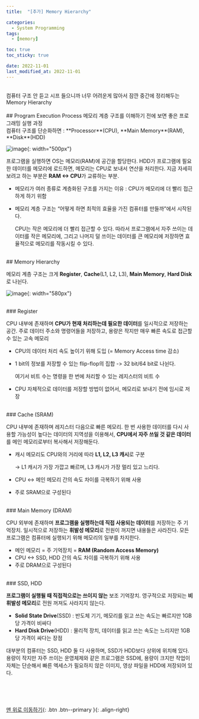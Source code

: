```yaml
---
title:  "[추가] Memory Hierarchy" 

categories:
  - System Programming
tags:
  - [memory]

toc: true
toc_sticky: true

date: 2022-11-01
last_modified_at: 2022-11-01
---
```

<br/> 
컴퓨터 구조 안 듣고 시프 들으니까 너무 어려운게 많아서 잠깐 중간에 정리해두는 Memory Hierarchy
<br/> 
<br/> 
## Program Execution Process
메모리 계층 구조를 이해하기 전에 보면 좋은 프로그래밍 실행 과정   
<br/> 
컴퓨터 구조를 단순화하면 : **Processor**(CPU), **Main Memory**(RAM), **Disk**(HDD)  

![image](https://user-images.githubusercontent.com/86834982/199549542-8a0edd5f-1f26-408e-9687-99401388029f.png){: width="500px"}

  

프로그램을 실행하면 OS는 메모리(RAM)에 공간을 할당한다. HDD가 프로그램에 필요한 데이터를 메모리에 로드하면, 메모리는 CPU로 보내서 연산을 처리한다. 지금 자세히 보려고 하는 부분은 **RAM <-> CPU**가 교류하는 부분.    

- 메모리가 여러 종류로 계층화된 구조를 가지는 이유 : CPU가 메모리에 더 빨리 접근하게 하기 위함
- 메모리 계층 구조는 “어떻게 하면 최적의 효율을 가진 컴퓨터를 만들까”에서 시작된다.
    
    CPU는 작은 메모리에 더 빨리 접근할 수 있다. 따라서 프로그램에서 자주 쓰이는 데이터를 작은 메모리에, 그리고 나머지 덜 쓰이는 데이터를 큰 메모리에 저장하면 효율적으로 메모리를 작동시킬 수 있다.     
    
    
<br/> 
## Memory Hierarchy

메모리 계층 구조는 크게 **Register**, **Cache**(L1, L2, L3), **Main Memory**, **Hard Disk**로 나뉜다.   

![image](https://user-images.githubusercontent.com/86834982/199549605-6018d866-007c-4afe-a7e3-ac5b608cf986.png){: width="580px"}


<br/> 
### Register

CPU 내부에 존재하며 **CPU가 현재 처리하는데 필요한 데이터**를 일시적으로 저장하는 공간. 주로 데이터 주소와 명령어들을 저장하고, 용량은 작지만 매우 빠른 속도로 접근할 수 있는 고속 메모리   

- CPU의 데이터 처리 속도 높이기 위해 도입 (= Memory Access time 감소)
- 1 bit의 정보를 저장할 수 있는 flip-flop의 집합 -> 32 bit/64 bit로 나뉜다.
    
    여기서 비트 수는 명령을 한 번에 처리할 수 있는 레지스터의 비트 수   
    
- CPU 자체적으로 데이터를 저장할 방법이 없어서, 메모리로 보내기 전에 임시로 저장

<br/> 
### Cache (SRAM)

CPU 내부에 존재하며 레지스터 다음으로 빠른 메모리. 한 번 사용한 데이터를 다시 사용할 가능성이 높다는 데이터의 지역성을 이용해서, **CPU에서 자주 쓰일 것 같은 데이터**를 메인 메모리로부터 복사해서 저장해둔다. 

- 캐시 메모리도 CPU와의 거리에 따라 **L1, L2, L3 캐시**로 구분
    
    -> L1 캐시가 가장 가깝고 빠르며, L3 캐시가 가장 멀리 있고 느리다. 
    
- CPU <-> 메인 메모리 간의 속도 차이를 극복하기 위해 사용
- 주로 SRAM으로 구성된다

<br/> 
### Main Memory (DRAM)

CPU 외부에 존재하며 **프로그램을 실행하는데 직접 사용되는 데이터**를 저장하는 주 기억장치. 일시적으로 저장하는 **휘발성 메모리**로 전원이 꺼지면 내용들은 사라진다. 모든 프로그램은 컴퓨터에 실행되기 위해 메모리의 일부를 차지한다. 

- 메인 메모리 = 주 기억장치 = **RAM (Random Access Memory)**
- CPU <-> SSD, HDD 간의 속도 차이를 극복하기 위해 사용
- 주로 DRAM으로 구성된다

<br/> 
### SSD, HDD

**프로그램이 실행될 때 직접적으로는 쓰이지 않는** 보조 기억장치. 영구적으로 저장되는 **비휘발성 메모리**로 전원 꺼져도 사라지지 않는다. 

- **Solid State Drive**(SSD) : 반도체 기기, 메모리를 읽고 쓰는 속도는 빠르지만 1GB당 가격이 비싸다
- **Hard Disk Drive**(HDD) : 물리적 장치, 데이터를 읽고 쓰는 속도는 느리지만 1GB당 가격이 싸다는 장점

대부분의 컴퓨터는 SSD, HDD 둘 다 사용하며, SSD가 HDD보다 상위에 위치해 있다.  용량이 작지만 자주 쓰이는 운영체제와 같은 프로그램은 SSD에, 용량이 크지만 작업이 자체는 단순해서 빠른 엑세스가 필요하지 않은 이미지, 영상 파일을 HDD에 저장되어 있다.


  
<br/><br/><br/>

[맨 위로 이동하기](#){: .btn .btn--primary }{: .align-right}
